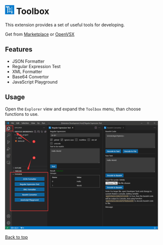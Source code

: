 # <img src="resources/logo.png" width="30"> Toolbox

This extension provides a set of useful tools for developing.

Get from 
[Marketplace](https://marketplace.visualstudio.com/items?itemName=caiqichang.vscode-toolbox) 
or 
[OpenVSX](https://open-vsx.org/extension/caiqichang/vscode-toolbox)

## Features
- JSON Formatter
- Regular Expression Test
- XML Formatter
- Base64 Convertor
- JavaScript Playground

## Usage
Open the `Explorer` view and expand the `Toolbox` menu, than choose functions to use.

![screenshot](resources/screenshot.png)

[Back to top](#features)

